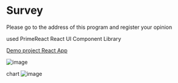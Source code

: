 # Survey
Please go to the address of this program and register your opinion

used PrimeReact  React UI Component Library 

[ِDemo project React App](https://codesandbox.io/s/icy-shape-gdujwl)

![image](https://user-images.githubusercontent.com/77319747/190970504-a94288ed-f189-49b4-824e-1762261d5545.png)

chart
![image](https://user-images.githubusercontent.com/77319747/190987087-a661261b-2e2e-4015-8a56-1a8e3b352c2d.png)
